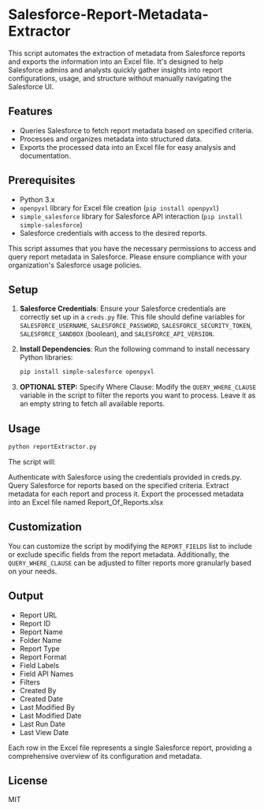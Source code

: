 # Salesforce-Report-Metadata-Extractor

This script automates the extraction of metadata from Salesforce reports and exports the information into an Excel file. It's designed to help Salesforce admins and analysts quickly gather insights into report configurations, usage, and structure without manually navigating the Salesforce UI.

## Features

- Queries Salesforce to fetch report metadata based on specified criteria.
- Processes and organizes metadata into structured data.
- Exports the processed data into an Excel file for easy analysis and documentation.

## Prerequisites

- Python 3.x
- `openpyxl` library for Excel file creation (`pip install openpyxl`)
- `simple_salesforce` library for Salesforce API interaction (`pip install simple-salesforce`)
- Salesforce credentials with access to the desired reports.

This script assumes that you have the necessary permissions to access and query report metadata in Salesforce. Please ensure compliance with your organization's Salesforce usage policies.

## Setup

1. **Salesforce Credentials**: Ensure your Salesforce credentials are correctly set up in a `creds.py` file. This file should define variables for `SALESFORCE_USERNAME`, `SALESFORCE_PASSWORD`, `SALESFORCE_SECURITY_TOKEN`, `SALESFORCE_SANDBOX` (boolean), and `SALESFORCE_API_VERSION`.

2. **Install Dependencies**: Run the following command to install necessary Python libraries:

   ```sh
   pip install simple-salesforce openpyxl
   ```
3. **OPTIONAL STEP:** Specify Where Clause: Modify the `QUERY_WHERE_CLAUSE` variable in the script to filter the reports you want to process. Leave it as an empty string to fetch all available reports.

## Usage

```sh
python reportExtractor.py
```
The script will:

Authenticate with Salesforce using the credentials provided in creds.py.
Query Salesforce for reports based on the specified criteria.
Extract metadata for each report and process it.
Export the processed metadata into an Excel file named Report_Of_Reports.xlsx

## Customization

You can customize the script by modifying the `REPORT_FIELDS` list to include or exclude specific fields from the report metadata. Additionally, the `QUERY_WHERE_CLAUSE` can be adjusted to filter reports more granularly based on your needs.

## Output
 
 - Report URL
 - Report ID
 - Report Name
 - Folder Name
 - Report Type
 - Report Format
 - Field Labels
 - Field API Names
 - Filters
 - Created By
 - Created Date
 - Last Modified By
 - Last Modified Date
 - Last Run Date
 - Last View Date

Each row in the Excel file represents a single Salesforce report, providing a comprehensive overview of its configuration and metadata.

## License

MIT

